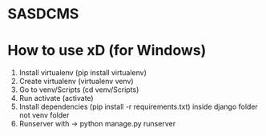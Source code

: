 # SASDCMS
# How to use xD (for Windows)
1. Install virtualenv (pip install virtualenv)
2. Create virtualenv (virtualenv venv) 
3. Go to venv/Scripts (cd venv/Scripts)
4. Run activate (activate)
5. Install dependencies (pip install -r requirements.txt) inside django folder not venv folder
6. Runserver with -> python manage.py runserver
